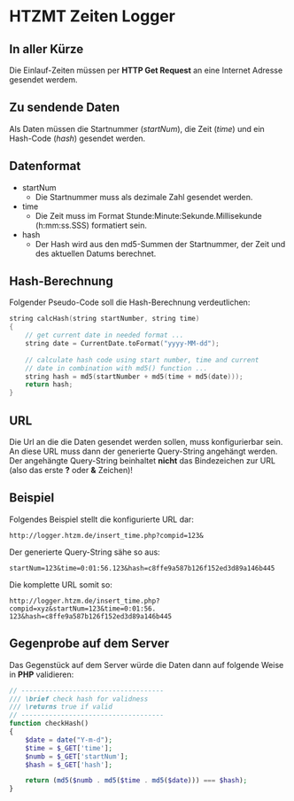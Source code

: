 # HTZMT Zeiten Logger

## In aller Kürze

Die Einlauf-Zeiten müssen per __HTTP Get Request__ an eine Internet Adresse gesendet werdem.

## Zu sendende Daten

Als Daten müssen die Startnummer (_startNum_), die Zeit (_time_) und ein Hash-Code (_hash_) gesendet werden.

## Datenformat

* startNum
  * Die Startnummer muss als dezimale Zahl gesendet werden.
* time
  * Die Zeit muss im Format Stunde:Minute:Sekunde.Millisekunde (h:mm:ss.SSS) formatiert sein.
* hash
  * Der Hash wird aus den md5-Summen der Startnummer, der Zeit und des aktuellen Datums berechnet.

## Hash-Berechnung

Folgender Pseudo-Code soll die Hash-Berechnung verdeutlichen:

```C
string calcHash(string startNumber, string time)
{
    // get current date in needed format ...
    string date = CurrentDate.toFormat("yyyy-MM-dd");
    
    // calculate hash code using start number, time and current 
    // date in combination with md5() function ...
    string hash = md5(startNumber + md5(time + md5(date)));
    return hash;
}
```

## URL

Die Url an die die Daten gesendet werden sollen, muss konfigurierbar sein. An diese URL muss dann der generierte Query-String angehängt werden. Der angehängte Query-String beinhaltet __nicht__ das Bindezeichen zur URL (also das erste __?__ oder __&__ Zeichen)!

## Beispiel

Folgendes Beispiel stellt die konfigurierte URL dar:

    http://logger.htzm.de/insert_time.php?compid=123&

Der generierte Query-String sähe so aus:

    startNum=123&time=0:01:56.123&hash=c8ffe9a587b126f152ed3d89a146b445

Die komplette URL somit so:

    http://logger.htzm.de/insert_time.php?compid=xyz&startNum=123&time=0:01:56.
    123&hash=c8ffe9a587b126f152ed3d89a146b445

## Gegenprobe auf dem Server

Das Gegenstück auf dem Server würde die Daten dann auf folgende Weise in __PHP__ validieren:

```PHP
// ------------------------------------
/// \brief check hash for validness
/// \returns true if valid
// ------------------------------------
function checkHash()
{
    $date = date("Y-m-d");
    $time = $_GET['time'];
    $numb = $_GET['startNum'];
    $hash = $_GET['hash'];

    return (md5($numb . md5($time . md5($date))) === $hash);
}
```

